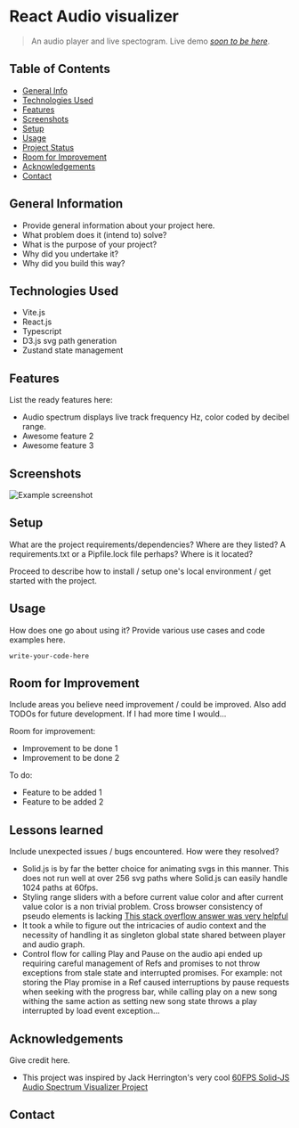 # React Audio visualizer

> An audio player and live spectogram.
> Live demo [_soon to be here_](https://www.example.com). <!-- If you have the project hosted somewhere, include the link here. -->

## Table of Contents

- [General Info](#general-information)
- [Technologies Used](#technologies-used)
- [Features](#features)
- [Screenshots](#screenshots)
- [Setup](#setup)
- [Usage](#usage)
- [Project Status](#project-status)
- [Room for Improvement](#room-for-improvement)
- [Acknowledgements](#acknowledgements)
- [Contact](#contact)
<!-- * [License](#license) -->

## General Information

- Provide general information about your project here.
- What problem does it (intend to) solve?
- What is the purpose of your project?
- Why did you undertake it?
- Why did you build this way?
<!-- You don't have to answer all the questions - just the ones relevant to your project. -->

## Technologies Used

- Vite.js
- React.js
- Typescript
- D3.js svg path generation
- Zustand state management

## Features

List the ready features here:

- Audio spectrum displays live track frequency Hz, color coded by decibel range.
- Awesome feature 2
- Awesome feature 3

## Screenshots

![Example screenshot](./img/screenshot.png)

<!-- If you have screenshots you'd like to share, include them here. -->

## Setup

What are the project requirements/dependencies? Where are they listed? A requirements.txt or a Pipfile.lock file perhaps? Where is it located?

Proceed to describe how to install / setup one's local environment / get started with the project.

## Usage

How does one go about using it?
Provide various use cases and code examples here.

`write-your-code-here`

## Room for Improvement

Include areas you believe need improvement / could be improved. Also add TODOs for future development. If I had more time I would...

Room for improvement:

- Improvement to be done 1
- Improvement to be done 2

To do:

- Feature to be added 1
- Feature to be added 2

## Lessons learned

Include unexpected issues / bugs encountered. How were they resolved?

- Solid.js is by far the better choice for animating svgs in this manner. This does not run well at over 256 svg paths where Solid.js can easily handle 1024 paths at 60fps.
- Styling range sliders with a before current value color and after current value color is a non trivial problem. Cross browser consistency of pseudo elements is lacking [This stack overflow answer was very helpful](https://stackoverflow.com/a/66802544/19766980)
- It took a while to figure out the intricacies of audio context and the necessity of handling it as singleton global state shared between player and audio graph.
- Control flow for calling Play and Pause on the audio api ended up requiring careful management of Refs and promises to not throw exceptions from stale state and interrupted promises. For example: not storing the Play promise in a Ref caused interruptions by pause requests when seeking with the progress bar, while calling play on a new song withing the same action as setting new song state throws a play interrupted by load event exception...

## Acknowledgements

Give credit here.

- This project was inspired by Jack Herrington's very cool [60FPS Solid-JS Audio Spectrum Visualizer Project](https://www.youtube.com/watch?v=Xt1dNdJpgw4)

## Contact

<!-- Optional -->
<!-- ## License -->
<!-- This project is open source and available under the [... License](). -->

<!-- You don't have to include all sections - just the one's relevant to your project -->
